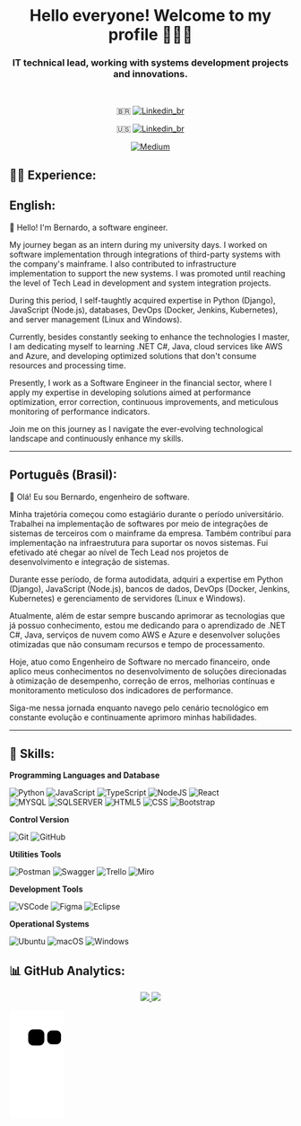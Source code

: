 <h1 align="center"> Hello everyone! Welcome to my profile 👨‍💻😉</h1>
<h3 align="center"> IT technical lead, working with systems development projects and innovations. </h3>
<br>

<!-- Contatos -->

<div align="center">
  
🇧🇷 [![Linkedin_br](https://img.shields.io/badge/LinkedIn-%230077B5.svg?&style=flat-square&logo=linkedin&logoColor=white)](https://www.linkedin.com/in/bernardonacif)


🇺🇸 [![Linkedin_br](https://img.shields.io/badge/LinkedIn-%230077B5.svg?&style=flat-square&logo=linkedin&logoColor=white)](https://www.linkedin.com/in/bernardonacif/?locale=en_US)

[![Medium](https://img.shields.io/badge/Medium-Follow-blue)](https://medium.com/@bernardonacif)


</div>

<!-- Experiencia -->

##  👨‍💻 Experience:

## English:

👋 Hello! I'm Bernardo, a software engineer.

My journey began as an intern during my university days. I worked on software implementation through integrations of third-party systems with the company's mainframe. I also contributed to infrastructure implementation to support the new systems. I was promoted until reaching the level of Tech Lead in development and system integration projects.

During this period, I self-taughtly acquired expertise in Python (Django), JavaScript (Node.js), databases, DevOps (Docker, Jenkins, Kubernetes), and server management (Linux and Windows).

Currently, besides constantly seeking to enhance the technologies I master, I am dedicating myself to learning .NET C#, Java, cloud services like AWS and Azure, and developing optimized solutions that don't consume resources and processing time.

Presently, I work as a Software Engineer in the financial sector, where I apply my expertise in developing solutions aimed at performance optimization, error correction, continuous improvements, and meticulous monitoring of performance indicators.

Join me on this journey as I navigate the ever-evolving technological landscape and continuously enhance my skills.


---

## Português (Brasil):

👋 Olá! Eu sou Bernardo, engenheiro de software.  

Minha trajetória começou como estagiário durante o período universitário. Trabalhei na implementação de softwares por meio de integrações de sistemas de terceiros com o mainframe da empresa. Também contribuí para implementação na infraestrutura para suportar os novos sistemas. Fui efetivado até chegar ao nível de Tech Lead nos projetos de desenvolvimento e integração de sistemas.

Durante esse período, de forma autodidata, adquiri a expertise em Python (Django), JavaScript (Node.js), bancos de dados, DevOps (Docker, Jenkins, Kubernetes) e gerenciamento de servidores (Linux e Windows).

Atualmente, além de estar sempre buscando aprimorar as tecnologias que já possuo conhecimento, estou me dedicando para o aprendizado de .NET C#, Java, serviços de nuvem como AWS e Azure e desenvolver soluções otimizadas que não consumam recursos e tempo de processamento.

Hoje, atuo como Engenheiro de Software no mercado financeiro, onde aplico meus conhecimentos no desenvolvimento de soluções direcionadas à otimização de desempenho, correção de erros, melhorias contínuas e monitoramento meticuloso dos indicadores de performance.

Siga-me nessa jornada enquanto navego pelo cenário tecnológico em constante evolução e continuamente aprimoro minhas habilidades.


---

## 🚀 Skills:

**Programming Languages and Database**

![Python](https://img.shields.io/badge/-Python-333333?style=flat&logo=python&logoColor=007396)
![JavaScript](https://img.shields.io/badge/-JavaScript-333333?style=flat&logo=javascript)
![TypeScript](https://img.shields.io/badge/-TypeScript-333333?style=flat&logo=typescript)
![NodeJS](https://img.shields.io/badge/-Node.JS-333333?style=flat&logo=node.js)
![React](https://img.shields.io/badge/-React-333333?style=flat&logo=react)
<br/>
![MYSQL](https://img.shields.io/badge/-MYSQL-333333?style=flat&logo=mysql)
![SQLSERVER](https://img.shields.io/badge/-SQLSERVER-333333?style=flat&logo=sqlserver&logoColor=1572B6)
![HTML5](https://img.shields.io/badge/-HTML5-333333?style=flat&logo=HTML5)
![CSS](https://img.shields.io/badge/-CSS-333333?style=flat&logo=CSS3&logoColor=1572B6)
![Bootstrap](https://img.shields.io/badge/-Bootstrap-333333?style=flat&logo=bootstrap)

**Control Version**

![Git](https://img.shields.io/badge/-Git-333333?style=flat&logo=git)
![GitHub](https://img.shields.io/badge/-GitHub-333333?style=flat&logo=github)

**Utilities Tools**
  
![Postman](https://img.shields.io/badge/-Postman-333333?style=flat&logo=Postman)
![Swagger](https://img.shields.io/badge/-Swagger-333333?style=flat&logo=Swagger)
![Trello](https://img.shields.io/badge/-Trello-333333?style=flat&logo=trello&logoColor=0052CC)
![Miro](https://img.shields.io/badge/-Miro-333333?style=flat&logo=miro)

**Development Tools**

  ![VSCode](https://img.shields.io/badge/-VSCode-333333?style=flat&logo=Visual-Studio-Code&logoColor=007ACC) 
  ![Figma](https://img.shields.io/badge/-Figma-333333?style=flat&logo=figma)
  ![Eclipse](https://img.shields.io/badge/-Eclipse%20IDE-333333?style=flat&logo=eclipse-ide)
  
**Operational Systems**  
  
  ![Ubuntu](https://img.shields.io/badge/-Ubuntu-333333?style=flat&logo=Ubuntu)
  ![macOS](https://img.shields.io/badge/-macOS-333333?style=flat&logo=macos)
  ![Windows](https://img.shields.io/badge/-Windows-333333?style=flat&logo=Windows&logoColor=0078D6) 



<!-- GitHub Analytics -->
## 📊 GitHub Analytics:
  <p align="center">
<a href="https://github.com/bernardonacif">
  <img height="150em" src="https://github-readme-stats.vercel.app/api?username=bernardonacif&show_icons=true&theme=github_dark&include_all_commits=true&count_private=true"/>
  <img height="150em" src="https://github-readme-stats.vercel.app/api/top-langs/?username=bernardonacif&layout=compact&langs_count=7&theme=github_dark"/>
  </p>


<div align="center">
  
</div>

![snake gif](https://github.com/bernardonacif/bernardonacif/blob/output/github-contribution-grid-snake.svg)
  
  
  
<!--

## Hello everyone! Welcome to my profile 👨‍💻😉

- 🔭 Hoje eu trabalho com desenvolvimento de sistemas de inovação
- 🌱 Estudando JS e Python 


### Oi, pessoal! Eu sou o Bernardo Nacif e sejam bem-vindos ao meu Github 👨‍💻😉

- 🔭 Hoje eu trabalho com desenvolvimento de sistemas de inovação
- 🌱 Estudando JS e Python 

##



<div align="center">
  <a href="https://github.com/bernardonacif">
  <img height="150em" src="https://github-readme-stats.vercel.app/api?username=bernardonacif&show_icons=true&theme=github_dark&include_all_commits=true&count_private=true"/>
  <img height="150em" src="https://github-readme-stats.vercel.app/api/top-langs/?username=bernardonacif&layout=compact&langs_count=7&theme=github_dark"/>
</div>

<div style="display: inline_block"><br>
  <img align="center" alt="Bernardo-Js" height="30" width="40" src="https://raw.githubusercontent.com/devicons/devicon/master/icons/javascript/javascript-plain.svg">
  <img align="center" alt="Bernardo-Ts" height="30" width="40" src="https://raw.githubusercontent.com/devicons/devicon/master/icons/typescript/typescript-plain.svg">
  <img align="center" alt="Bernardo-React" height="30" width="40" src="https://raw.githubusercontent.com/devicons/devicon/master/icons/react/react-original.svg">
  <img align="center" alt="Bernardo-HTML" height="30" width="40" src="https://raw.githubusercontent.com/devicons/devicon/master/icons/html5/html5-original.svg">
  <img align="center" alt="Bernardo-CSS" height="30" width="40" src="https://raw.githubusercontent.com/devicons/devicon/master/icons/css3/css3-original.svg">
  <img align="center" alt="Bernardo-Python" height="30" width="40" src="https://raw.githubusercontent.com/devicons/devicon/master/icons/python/python-original.svg">
  <img align="center" alt="Bernardo-MySql" height="30" width="40" src="https://cdn.jsdelivr.net/gh/devicons/devicon/icons/mysql/mysql-original-wordmark.svg">
</div>  
  
##
  
<div> 
 <a href="https://www.linkedin.com/in/bernardonacif" target="_blank"><img src="https://img.shields.io/badge/-LinkedIn-%230077B5?style=for-the-badge&logo=linkedin&logoColor=white" target="_blank"></a> 


 
  ![snake gif](https://github.com/bernardonacif/bernardonacif/blob/output/github-contribution-grid-snake.svg)
 
</div>

 -->
  
<!--
**bernardonacif/bernardonacif** is a ✨ _special_ ✨ repository because its `README.md` (this file) appears on your GitHub profile.

Here are some ideas to get you started:

documetation: https://github.com/anuraghazra/github-readme-stats


- 🔭 I’m currently working on ...
- 🌱 I’m currently learning ...
- 👯 I’m looking to collaborate on ...
- 🤔 I’m looking for help with ...
- 💬 Ask me about ...
- 📫 How to reach me: ...
- 😄 Pronouns: ...
- ⚡ Fun fact: ...
-->

